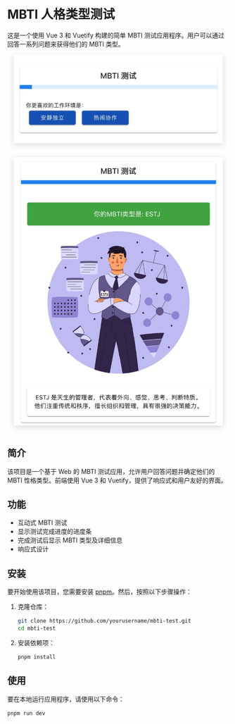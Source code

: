 # MBTI 人格类型测试

这是一个使用 Vue 3 和 Vuetify 构建的简单 MBTI 测试应用程序。用户可以通过回答一系列问题来获得他们的 MBTI 类型。
![首页](https://github.com/shuangjie/mbti/raw/main/img4readme/view.jpg)
![结果展示](https://github.com/shuangjie/mbti/raw/main/img4readme/result.jpg)
## 简介

该项目是一个基于 Web 的 MBTI 测试应用，允许用户回答问题并确定他们的 MBTI 性格类型。前端使用 Vue 3 和 Vuetify，提供了响应式和用户友好的界面。

## 功能

- 互动式 MBTI 测试
- 显示测试完成进度的进度条
- 完成测试后显示 MBTI 类型及详细信息
- 响应式设计

## 安装

要开始使用该项目，您需要安装 [pnpm](https://pnpm.io/)。然后，按照以下步骤操作：

1. 克隆仓库：

    ```bash
    git clone https://github.com/yourusername/mbti-test.git
    cd mbti-test
    ```

2. 安装依赖项：

    ```bash
    pnpm install
    ```

## 使用

要在本地运行应用程序，请使用以下命令：

```bash
pnpm run dev
